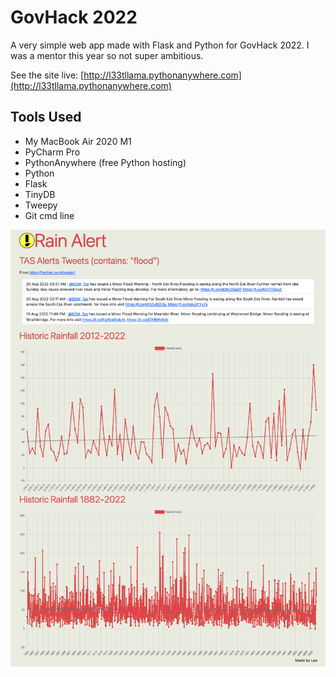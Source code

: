 # GovHack 2022
A very simple web app made with Flask and Python for GovHack 2022.
I was a mentor this year so not super ambitious.

See the site live: [http://l33tllama.pythonanywhere.com](http://l33tllama.pythonanywhere.com)

## Tools Used
* My MacBook Air 2020 M1
* PyCharm Pro
* PythonAnywhere (free Python hosting)
* Python
* Flask
* TinyDB
* Tweepy
* Git cmd line

![Screenshot](https://raw.githubusercontent.com/l33tllama/govhack2022-rainalert/main/screenshot.png "Screenshot")